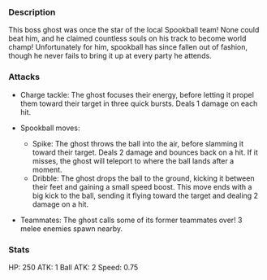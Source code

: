 ### Description
This boss ghost was once the star of the local Spookball team! None could beat him, and he claimed countless souls on his track to become world champ! Unfortunately for him, spookball has since fallen out of fashion, though he never fails to bring it up at every party he attends.

### Attacks
 - Charge tackle: The ghost focuses their energy, before letting it propel them toward their target in three quick bursts. Deals 1 damage on each hit.
 
 - Spookball moves:
	 - Spike: The ghost throws the ball into the air, before slamming it toward their target. Deals 2 damage and bounces back on a hit. If it misses, the ghost will teleport to where the ball lands after a moment.
	 - Dribble: The ghost drops the ball to the ground, kicking it between their feet and gaining a small speed boost. This move ends with a big kick to the ball, sending it flying toward the target and dealing 2 damage on a hit.

 - Teammates: The ghost calls some of its former teammates over! 3 melee enemies spawn nearby.

### Stats
HP: 250
ATK: 1
Ball ATK: 2
Speed: 0.75